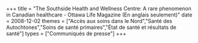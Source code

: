 +++
title = "The Southside Health and Wellness Centre: A rare phenomenon in Canadian healthcare - Ottawa Life Magazine (En anglais seulement)"
date = 2008-12-02
themes = ["Accès aux soins dans le Nord","Santé des Autochtones","Soins de santé primaires","État de santé et résultats de santé"]
types = ["Communiqués de presse"]
+++
